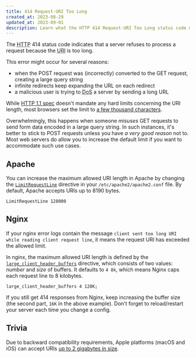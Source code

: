 ```yaml
---
title: 414 Request-URI Too Long
created_at: 2023-08-29
updated_at: 2023-09-01
description: Learn what the HTTP 414 Request-URI Too Long status code means, why this error happens, and how to work around it in Apache and Nginx.
---
```


The <abbr title="Hypertext Transfer Protocol">HTTP</abbr> 414 status code indicates that a server refuses to process a request because the <abbr title="Uniform Resource Identifier">URI</abbr> is too long.

This error might occur for several reasons:

* when the POST request was (incorrectly) converted to the GET request, creating a large query string
* infinite redirects keep expanding the URL on each redirect
* a malicious user is trying to <abbr title="Denial of Service">DoS</abbr> a server by sending a long URL

While <a href="https://datatracker.ietf.org/doc/html/rfc7231#section-6.5.12" target="_blank" rel="noopener">HTTP 1.1 spec</a> doesn't mandate any hard limits concerning the URI length, most browsers set the limit to <a href="https://stackoverflow.com/questions/417142/what-is-the-maximum-length-of-a-url-in-different-browsers" target="_blank" rel="noopener">a few thousand characters</a>.

Overwhelmingly, this happens when someone _misuses_ GET requests to send form data encoded in a large query string. In such instances, it's better to stick to POST requests unless you have _a very good reason_ not to. Most web servers do allow you to increase the default limit if you want to accommodate such use cases.

## Apache

You can increase the maximum allowed URI length in Apache by changing the <a href="https://httpd.apache.org/docs/current/mod/core.html#limitrequestline" target="_blank" rel="noopener">`LimitRequestLine`</a> directive in your `/etc/apache2/apache2.conf` file. By default, Apache accepts URIs up to 8190 bytes.

    LimitRequestLine 128000

## Nginx

If your nginx error logs contain the message `client sent too long URI while reading client request line`, it means the request URI has exceeded the allowed limit.

In nginx, the maximum allowed URI length is defined by the <a href="https://nginx.org/en/docs/http/ngx_http_core_module.html#large_client_header_buffers" target="_blank" rel="noopener">`large_client_header_buffers`</a> directive, which consists of two values: _number_ and _size_ of buffers. It defaults to `4 8k`, which means Nginx caps each request line to 8 kilobytes.

    large_client_header_buffers 4 128K;

If you still get 414 responses from Nginx, keep increasing the buffer size (the second part, `16K` in the above example). Don't forget to reload/restart your server each time you change a config.

## Trivia

Due to backward compatibility requirements, Apple platforms (macOS and iOS) can accept URIs <a href="https://github.com/apple/swift-corelibs-foundation/blob/af3bfa27cccc5b20420ef9dc4ea15341e83611b5/CoreFoundation/URL.subproj/CFURLComponents_URIParser.c#L715" target="_blank" rel="noopener">up to 2 gigabytes in size</a>.
